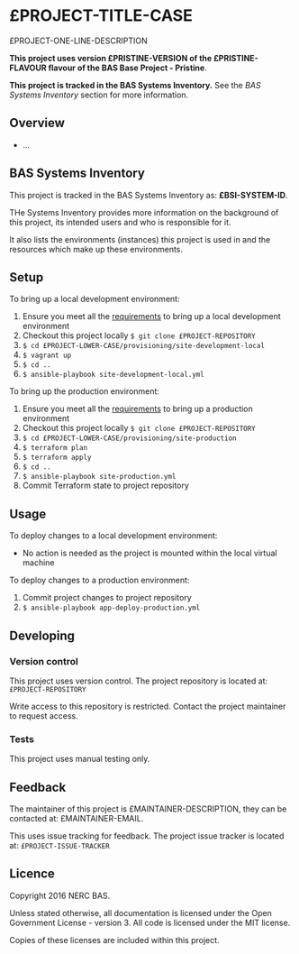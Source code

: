 
# £PROJECT-TITLE-CASE

£PROJECT-ONE-LINE-DESCRIPTION

**This project uses version £PRISTINE-VERSION of the £PRISTINE-FLAVOUR flavour of the BAS Base Project - Pristine**.

**This project is tracked in the BAS Systems Inventory.**
See the *BAS Systems Inventory* section for more information.

## Overview

* ...

## BAS Systems Inventory

This project is tracked in the BAS Systems Inventory as: **£BSI-SYSTEM-ID**.

THe Systems Inventory provides more information on the background of this project,
its intended users and who is responsible for it.

It also lists the environments (instances) this project is used in and the resources which make up these environments.

## Setup

To bring up a local development environment:

1. Ensure you meet all the
[requirements](https://paper.dropbox.com/doc/BAS-Base-Project-Pristine-Base-Flavour-Usage-ZdMdHHzf8xB4HjxcNuDXa#:h=Environment---local-developmen)
to bring up a local development environment
2. Checkout this project locally `$ git clone £PROJECT-REPOSITORY`
3. `$ cd £PROJECT-LOWER-CASE/provisioning/site-development-local`
4. `$ vagrant up`
5. `$ cd ..`
6. `$ ansible-playbook site-development-local.yml`

To bring up the production environment:

1. Ensure you meet all the
[requirements](https://paper.dropbox.com/doc/BAS-Base-Project-Pristine-Base-Flavour-Usage-ZdMdHHzf8xB4HjxcNuDXa#:h=Environment---production)
to bring up a production environment
2. Checkout this project locally `$ git clone £PROJECT-REPOSITORY`
3. `$ cd £PROJECT-LOWER-CASE/provisioning/site-production`
4. `$ terraform plan`
5. `$ terraform apply`
6. `$ cd ..`
7. `$ ansible-playbook site-production.yml`
8. Commit Terraform state to project repository

## Usage

To deploy changes to a local development environment:

* No action is needed as the project is mounted within the local virtual machine

To deploy changes to a production environment:

1. Commit project changes to project repository
2. `$ ansible-playbook app-deploy-production.yml`

## Developing

### Version control

This project uses version control. The project repository is located at:
`£PROJECT-REPOSITORY`

Write access to this repository is restricted. Contact the project maintainer to request access.

### Tests

This project uses manual testing only.

## Feedback

The maintainer of this project is £MAINTAINER-DESCRIPTION, they can be contacted at: £MAINTAINER-EMAIL.

This uses issue tracking for feedback. The project issue tracker is located at:
`£PROJECT-ISSUE-TRACKER`

## Licence

Copyright 2016 NERC BAS.

Unless stated otherwise, all documentation is licensed under the Open Government License - version 3.
All code is licensed under the MIT license.

Copies of these licenses are included within this project.
